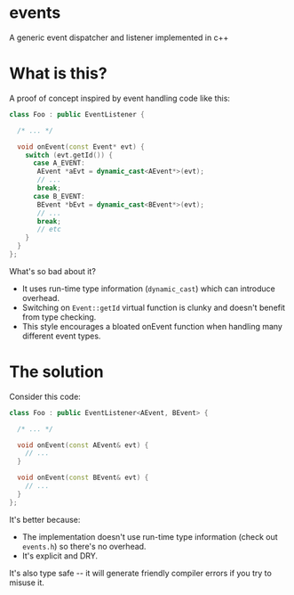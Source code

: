 # events

A generic event dispatcher and listener implemented in c++

# What is this?

A proof of concept inspired by event handling code like this:

```c++
class Foo : public EventListener {

  /* ... */

  void onEvent(const Event* evt) {
    switch (evt.getId()) {
      case A_EVENT:
       AEvent *aEvt = dynamic_cast<AEvent*>(evt);
       // ...
       break;
      case B_EVENT:
       BEvent *bEvt = dynamic_cast<BEvent*>(evt);
       // ...
       break;
       // etc
    }
  }
};
```

What's so bad about it?

* It uses run-time type information (`dynamic_cast`) which can introduce overhead.
* Switching on `Event::getId` virtual function is clunky and doesn't benefit from type checking.
* This style encourages a bloated onEvent function when handling many different event types.

# The solution

Consider this code:

```c++
class Foo : public EventListener<AEvent, BEvent> {

  /* ... */

  void onEvent(const AEvent& evt) {
    // ...
  }

  void onEvent(const BEvent& evt) {
    // ...
  }
};
```

It's better because:

* The implementation doesn't use run-time type information (check out `events.h`) so there's no overhead.
* It's explicit and DRY.

It's also type safe -- it will generate friendly compiler errors if you try to misuse it.